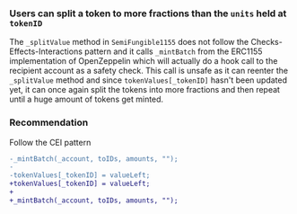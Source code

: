 ### Users can split a token to more fractions than the `units` held at `tokenID`

The `_splitValue` method in `SemiFungible1155` does not follow the Checks-Effects-Interactions pattern and
it calls `_mintBatch` from the ERC1155 implementation of OpenZeppelin which will actually do a hook call to
the recipient account as a safety check. This call is unsafe as it can reenter the `_splitValue` method and since
`tokenValues[_tokenID]` hasn't been updated yet, it can once again split the tokens into more fractions and
then repeat until a huge amount of tokens get minted.

### Recommendation

Follow the CEI pattern

```diff
-_mintBatch(_account, toIDs, amounts, "");
-
-tokenValues[_tokenID] = valueLeft;
+tokenValues[_tokenID] = valueLeft;
+
+_mintBatch(_account, toIDs, amounts, "");

```
